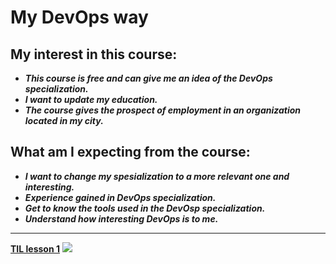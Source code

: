 # My DevOps way

## My interest in this course:
+	___This course is free and can give me an idea of the DevOps specialization.___
+	___I want to update my education.___
+	___The course gives the prospect of employment in an organization located in my city.___

## What am I expecting from the course:
+	___I want to change my spesialization to a more relevant one and interesting.___
+	___Experience gained in DevOps specialization.___
+	___Get to know the tools used in the DevOsp specialization.___
+	___Understand how interesting DevOps is to me.___
---
[__TIL lesson 1__](https://github.com/Vadruk/And_DevOPS/blob/main/les_1/readme.md)
![](https://www.google.com/url?sa=i&url=https%3A%2F%2Fwww.facebook.com%2FAndersensoft%2F&psig=AOvVaw0fo6KLK4e85-FiwvPjWkAp&ust=1630482739405000&source=images&cd=vfe&ved=0CAgQjRxqFwoTCPDO7tXj2vICFQAAAAAdAAAAABAD)

